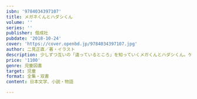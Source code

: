 ```yaml
---
isbn: '9784034397107'
title: メガネくんとハダシくん
volume: ''
series: ''
publisher: 偕成社
pubdate: '2018-10-24'
cover: 'https://cover.openbd.jp/9784034397107.jpg'
author: 二見正直／著・イラスト
description: 少しずつ互いの「違っているところ」を知っていくメガくんとハダシくん。ケンカをしながらも絆を深めていく2匹のくまのお話。
price: '1100'
genre: 児童図書
target: 児童
format: 全集・双書
content: 日本文学、小説・物語

---
```

